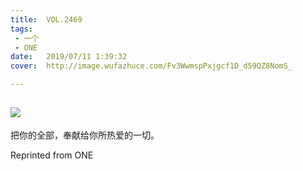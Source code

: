 ```yaml
---
title:	VOL.2469
tags:
 - 一个
 - ONE
date:	2019/07/11 1:39:32
cover:	http://image.wufazhuce.com/Fv3WwmspPxjgcf1D_d59QZ8NomS_

---
```

![](http://image.wufazhuce.com/Fv3WwmspPxjgcf1D_d59QZ8NomS_)
---

把你的全部，奉献给你所热爱的一切。
 
Reprinted from ONE
